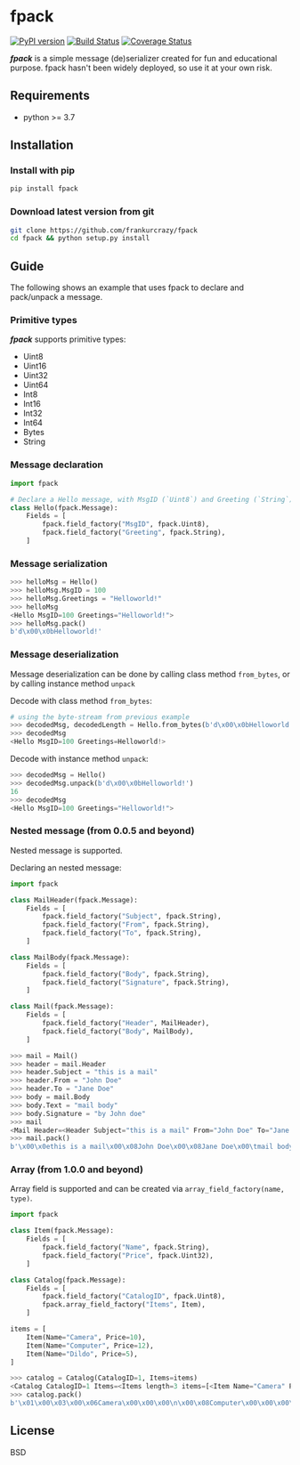 # fpack

[![PyPI version](https://badge.fury.io/py/fpack.svg?kill_cache=2)](https://badge.fury.io/py/fpack)
[![Build Status](https://travis-ci.com/frankurcrazy/fpack.svg?branch=master&kill_cached=2)](https://travis-ci.com/frankurcrazy/fpack)
[![Coverage Status](https://coveralls.io/repos/github/frankurcrazy/fpack/badge.svg?branch=master&kill_cache=2)](https://coveralls.io/github/frankurcrazy/fpack?branch=master)

***fpack*** is a simple message (de)serializer created for fun and educational purpose.
fpack hasn't been widely deployed, so use it at your own risk.

## Requirements

- python >= 3.7

## Installation

### Install with pip

```bash
pip install fpack
```

### Download latest version from git

```bash
git clone https://github.com/frankurcrazy/fpack
cd fpack && python setup.py install
```

## Guide

The following shows an example that uses fpack to declare and pack/unpack a message.

### Primitive types

***fpack*** supports primitive types:

- Uint8
- Uint16
- Uint32
- Uint64
- Int8
- Int16
- Int32
- Int64
- Bytes
- String

### Message declaration

```python
import fpack

# Declare a Hello message, with MsgID (`Uint8`) and Greeting (`String`) field.
class Hello(fpack.Message):
    Fields = [
        fpack.field_factory("MsgID", fpack.Uint8),
        fpack.field_factory("Greeting", fpack.String),
    ]
```

### Message serialization

```python
>>> helloMsg = Hello()
>>> helloMsg.MsgID = 100
>>> helloMsg.Greetings = "Helloworld!"
>>> helloMsg
<Hello MsgID=100 Greetings="Helloworld!">
>>> helloMsg.pack()
b'd\x00\x0bHelloworld!'
```

### Message deserialization

Message deserialization can be done by calling class method `from_bytes`,
or by calling instance method `unpack`

Decode with class method `from_bytes`:

```python
# using the byte-stream from previous example
>>> decodedMsg, decodedLength = Hello.from_bytes(b'd\x00\x0bHelloworld!')
>>> decodedMsg
<Hello MsgID=100 Greetings=Helloworld!>
```

Decode with instance method `unpack`:

```python
>>> decodedMsg = Hello()
>>> decodedMsg.unpack(b'd\x00\x0bHelloworld!')
16
>>> decodedMsg
<Hello MsgID=100 Greetings="Helloworld!">
```

### Nested message (from 0.0.5 and beyond)

Nested message is supported.

Declaring an nested message:

```python
import fpack

class MailHeader(fpack.Message):
    Fields = [
        fpack.field_factory("Subject", fpack.String),
        fpack.field_factory("From", fpack.String),
        fpack.field_factory("To", fpack.String),
    ]

class MailBody(fpack.Message):
    Fields = [
        fpack.field_factory("Body", fpack.String),
        fpack.field_factory("Signature", fpack.String),
    ]

class Mail(fpack.Message):
    Fields = [
        fpack.field_factory("Header", MailHeader),
        fpack.field_factory("Body", MailBody),
    ]

>>> mail = Mail()
>>> header = mail.Header
>>> header.Subject = "this is a mail"
>>> header.From = "John Doe"
>>> header.To = "Jane Doe"
>>> body = mail.Body
>>> body.Text = "mail body"
>>> body.Signature = "by John doe"
>>> mail
<Mail Header=<Header Subject="this is a mail" From="John Doe" To="Jane Doe"> Body=<Body Text="mail body" Signature="by John doe">>
>>> mail.pack()
b'\x00\x0ethis is a mail\x00\x08John Doe\x00\x08Jane Doe\x00\tmail body\x00\x0bby John doe'
```

### Array (from 1.0.0 and beyond)

Array field is supported and can be created via ```array_field_factory(name, type)```.

```python
import fpack

class Item(fpack.Message):
    Fields = [
        fpack.field_factory("Name", fpack.String),
        fpack.field_factory("Price", fpack.Uint32),
    ]

class Catalog(fpack.Message):
    Fields = [
        fpack.field_factory("CatalogID", fpack.Uint8),
        fpack.array_field_factory("Items", Item),
    ]

items = [
    Item(Name="Camera", Price=10),
    Item(Name="Computer", Price=12),
    Item(Name="Dildo", Price=5),
]

>>> catalog = Catalog(CatalogID=1, Items=items)
<Catalog CatalogID=1 Items=<Items length=3 items=[<Item Name="Camera" Price=10>,<Item Name="Computer" Price=12>,<Item Name="Dildo" Price=5>]>>
>>> catalog.pack()
b'\x01\x00\x03\x00\x06Camera\x00\x00\x00\n\x00\x08Computer\x00\x00\x00\x0c\x00\x05Dildo\x00\x00\x00\x05'
```

## License

BSD
